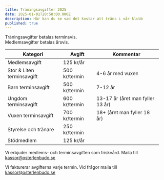 ```yaml
---
title: Träningsavgifter 2025
date: 2025-01-01T20:58:00.000Z
description: Här kan du se vad det kostar att träna i vår klubb
published: true
---
```


Träningsavgifter betalas terminsvis.<br/>
Medlemsavgifter betalas årsvis.

| Kategori             | Avgift        | Kommentar                        |
| -------------------- | ------------- | -------------------------------- |
| Medlemsavgift        | 125 kr/år     |                                  |
| Stor & Liten terminsavgift   | 500 kr/termin | 4-6 år med vuxen                          |
| Barn terminsavgift   | 500 kr/termin | 7-12 år                          |
| Ungdom terminsavgift | 600 kr/termin | 13-17 år (året man fyller 13 år) |
| Vuxen terminsavgift  | 700 kr/termin | 18+ (året man fyller 18 år)      |
| Styrelse och tränare | 250 kr/termin |                                  |
| Stödmedlem           | 125 kr/år     |                                  |

Vi erbjuder medlems- och terminsavgiften som friskvård. Maila till kassor@osterlenbudo.se

Vi fakturerar avgifterna varje termin. Vid frågor maila till kassor@osterlenbudo.se

